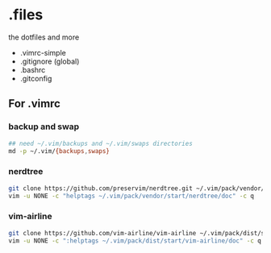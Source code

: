 # .files

the dotfiles and more

- .vimrc-simple
- .gitignore (global)
- .bashrc
- .gitconfig

## For .vimrc

### backup and swap

```bash
## need ~/.vim/backups and ~/.vim/swaps directories
md -p ~/.vim/{backups,swaps}
```

### nerdtree

```bash
git clone https://github.com/preservim/nerdtree.git ~/.vim/pack/vendor/start/nerdtree
vim -u NONE -c "helptags ~/.vim/pack/vendor/start/nerdtree/doc" -c q
```

### vim-airline

```bash
git clone https://github.com/vim-airline/vim-airline ~/.vim/pack/dist/start/vim-airline
vim -u NONE -c ":helptags ~/.vim/pack/dist/start/vim-airline/doc" -c q
```